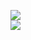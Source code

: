 [![](https://img.shields.io/badge/Made%20With-Github%20Spray-lightgrey.svg?style=for-the-badge&logo=github)](https://github.com/Annihil/github-spray#24421)  
[![](https://i.imgur.com/2DrTn0Z.gif)](https://github.com/Annihil/github-spray)